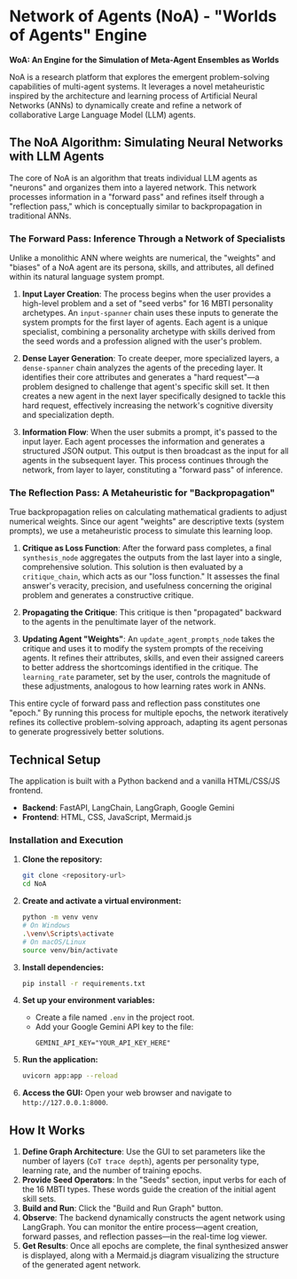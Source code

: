# Network of Agents (NoA) - "Worlds of Agents" Engine

**WoA: An Engine for the Simulation of Meta-Agent Ensembles as Worlds**

NoA is a research platform that explores the emergent problem-solving capabilities of multi-agent systems. It leverages a novel metaheuristic inspired by the architecture and learning process of Artificial Neural Networks (ANNs) to dynamically create and refine a network of collaborative Large Language Model (LLM) agents.

## The NoA Algorithm: Simulating Neural Networks with LLM Agents

The core of NoA is an algorithm that treats individual LLM agents as "neurons" and organizes them into a layered network. This network processes information in a "forward pass" and refines itself through a "reflection pass," which is conceptually similar to backpropagation in traditional ANNs.

### The Forward Pass: Inference Through a Network of Specialists

Unlike a monolithic ANN where weights are numerical, the "weights" and "biases" of a NoA agent are its persona, skills, and attributes, all defined within its natural language system prompt.

1.  **Input Layer Creation**: The process begins when the user provides a high-level problem and a set of "seed verbs" for 16 MBTI personality archetypes. An `input-spanner` chain uses these inputs to generate the system prompts for the first layer of agents. Each agent is a unique specialist, combining a personality archetype with skills derived from the seed words and a profession aligned with the user's problem.

2.  **Dense Layer Generation**: To create deeper, more specialized layers, a `dense-spanner` chain analyzes the agents of the preceding layer. It identifies their core attributes and generates a "hard request"—a problem designed to challenge that agent's specific skill set. It then creates a new agent in the next layer specifically designed to tackle this hard request, effectively increasing the network's cognitive diversity and specialization depth.

3.  **Information Flow**: When the user submits a prompt, it's passed to the input layer. Each agent processes the information and generates a structured JSON output. This output is then broadcast as the input for all agents in the subsequent layer. This process continues through the network, from layer to layer, constituting a "forward pass" of inference.

### The Reflection Pass: A Metaheuristic for "Backpropagation"

True backpropagation relies on calculating mathematical gradients to adjust numerical weights. Since our agent "weights" are descriptive texts (system prompts), we use a metaheuristic process to simulate this learning loop.

1.  **Critique as Loss Function**: After the forward pass completes, a final `synthesis_node` aggregates the outputs from the last layer into a single, comprehensive solution. This solution is then evaluated by a `critique_chain`, which acts as our "loss function." It assesses the final answer's veracity, precision, and usefulness concerning the original problem and generates a constructive critique.

2.  **Propagating the Critique**: This critique is then "propagated" backward to the agents in the penultimate layer of the network.

3.  **Updating Agent "Weights"**: An `update_agent_prompts_node` takes the critique and uses it to modify the system prompts of the receiving agents. It refines their attributes, skills, and even their assigned careers to better address the shortcomings identified in the critique. The `learning_rate` parameter, set by the user, controls the magnitude of these adjustments, analogous to how learning rates work in ANNs.

This entire cycle of forward pass and reflection pass constitutes one "epoch." By running this process for multiple epochs, the network iteratively refines its collective problem-solving approach, adapting its agent personas to generate progressively better solutions.

## Technical Setup

The application is built with a Python backend and a vanilla HTML/CSS/JS frontend.

*   **Backend**: FastAPI, LangChain, LangGraph, Google Gemini
*   **Frontend**: HTML, CSS, JavaScript, Mermaid.js

### Installation and Execution

1.  **Clone the repository:**
    ```bash
    git clone <repository-url>
    cd NoA
    ```

2.  **Create and activate a virtual environment:**
    ```bash
    python -m venv venv
    # On Windows
    .\venv\Scripts\activate
    # On macOS/Linux
    source venv/bin/activate
    ```

3.  **Install dependencies:**
    ```bash
    pip install -r requirements.txt
    ```

4.  **Set up your environment variables:**
    *   Create a file named `.env` in the project root.
    *   Add your Google Gemini API key to the file:
        ```
        GEMINI_API_KEY="YOUR_API_KEY_HERE"
        ```

5.  **Run the application:**
    ```bash
    uvicorn app:app --reload
    ```

6.  **Access the GUI:**
    Open your web browser and navigate to `http://127.0.0.1:8000`.

## How It Works

1.  **Define Graph Architecture**: Use the GUI to set parameters like the number of layers (`CoT trace depth`), agents per personality type, learning rate, and the number of training epochs.
2.  **Provide Seed Operators**: In the "Seeds" section, input verbs for each of the 16 MBTI types. These words guide the creation of the initial agent skill sets.
3.  **Build and Run**: Click the "Build and Run Graph" button.
4.  **Observe**: The backend dynamically constructs the agent network using LangGraph. You can monitor the entire process—agent creation, forward passes, and reflection passes—in the real-time log viewer.
5.  **Get Results**: Once all epochs are complete, the final synthesized answer is displayed, along with a Mermaid.js diagram visualizing the structure of the generated agent network.
